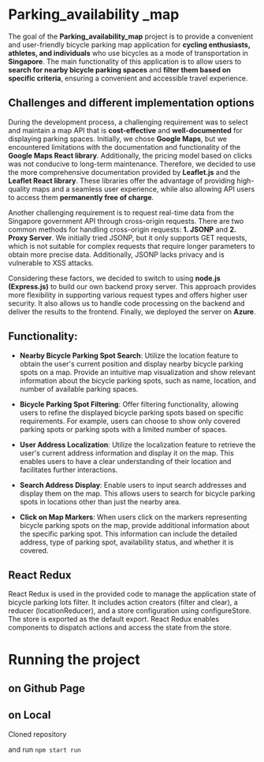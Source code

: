 # Parking_availability _map


The goal of the **Parking_availability_map** project is to provide a convenient and user-friendly bicycle parking map application for **cycling enthusiasts, athletes, and individuals** who use bicycles as a mode of transportation in **Singapore**. The main functionality of this application is to allow users to **search for nearby bicycle parking spaces** and **filter them based on specific criteria**, ensuring a convenient and accessible travel experience.


## Challenges and different implementation options


During the development process, a challenging requirement was to select and maintain a map API that is **cost-effective** and **well-documented** for displaying parking spaces. Initially, we chose **Google Maps**, but we encountered limitations with the documentation and functionality of the **Google Maps React library**. Additionally, the pricing model based on clicks was not conducive to long-term maintenance. Therefore, we decided to use the more comprehensive documentation provided by **Leaflet.js** and the **Leaflet React library**. These libraries offer the advantage of providing high-quality maps and a seamless user experience, while also allowing API users to access them **permanently free of charge**.


Another challenging requirement is to request real-time data from the Singapore government API through cross-origin requests. There are two common methods for handling cross-origin requests: **1. JSONP** and **2. Proxy Server**. We initially tried JSONP, but it only supports GET requests, which is not suitable for complex requests that require longer parameters to obtain more precise data. Additionally, JSONP lacks privacy and is vulnerable to XSS attacks.

Considering these factors, we decided to switch to using **node.js (Express.js)** to build our own backend proxy server. This approach provides more flexibility in supporting various request types and offers higher user security. It also allows us to handle code processing on the backend and deliver the results to the frontend. Finally, we deployed the server on **Azure**.


## Functionality:

- **Nearby Bicycle Parking Spot Search**: Utilize the location feature to obtain the user's current position and display nearby bicycle parking spots on a map. Provide an intuitive map visualization and show relevant information about the bicycle parking spots, such as name, location, and number of available parking spaces.

- **Bicycle Parking Spot Filtering**: Offer filtering functionality, allowing users to refine the displayed bicycle parking spots based on specific requirements. For example, users can choose to show only covered parking spots or parking spots with a limited number of spaces.

- **User Address Localization**: Utilize the localization feature to retrieve the user's current address information and display it on the map. This enables users to have a clear understanding of their location and facilitates further interactions.

- **Search Address Display**: Enable users to input search addresses and display them on the map. This allows users to search for bicycle parking spots in locations other than just the nearby area.

- **Click on Map Markers**: When users click on the markers representing bicycle parking spots on the map, provide additional information about the specific parking spot. This information can include the detailed address, type of parking spot, availability status, and whether it is covered.

## React Redux
React Redux is used in the provided code to manage the application state of bicycle parking lots filter. It includes action creators (filter and clear), a reducer (locationReducer), and a store configuration using configureStore. The store is exported as the default export. React Redux enables components to dispatch actions and access the state from the store.

# Running the project


## on Github Page


## on Local
Cloned repository 


and run ``npm start run``
